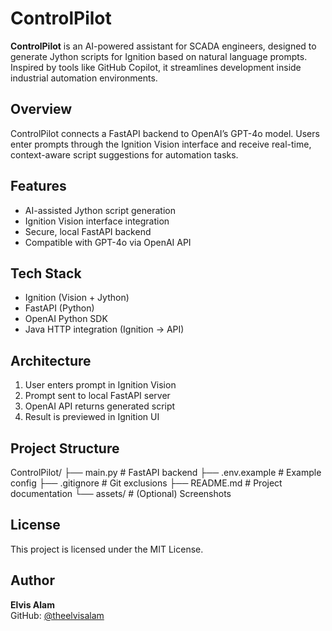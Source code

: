 # ControlPilot

**ControlPilot** is an AI-powered assistant for SCADA engineers, designed to generate Jython scripts for Ignition based on natural language prompts. Inspired by tools like GitHub Copilot, it streamlines development inside industrial automation environments.

## Overview

ControlPilot connects a FastAPI backend to OpenAI’s GPT-4o model. Users enter prompts through the Ignition Vision interface and receive real-time, context-aware script suggestions for automation tasks.

## Features

- AI-assisted Jython script generation
- Ignition Vision interface integration
- Secure, local FastAPI backend
- Compatible with GPT-4o via OpenAI API

## Tech Stack

- Ignition (Vision + Jython)
- FastAPI (Python)
- OpenAI Python SDK
- Java HTTP integration (Ignition → API)

## Architecture

1. User enters prompt in Ignition Vision
2. Prompt sent to local FastAPI server
3. OpenAI API returns generated script
4. Result is previewed in Ignition UI

## Project Structure

ControlPilot/
├── main.py # FastAPI backend
├── .env.example # Example config
├── .gitignore # Git exclusions
├── README.md # Project documentation
└── assets/ # (Optional) Screenshots

## License

This project is licensed under the MIT License.

## Author

**Elvis Alam**  
GitHub: [@theelvisalam](https://github.com/theelvisalam)
